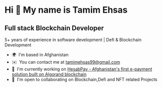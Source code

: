 Hi 👋 My name is Tamim Ehsas
============================

Full stack Blockchain Developer
-----------------------------

5+ years of experience in software development | Defi & Blockchain Development

* 🌍  I'm based in Afghanistan
* ✉️  You can contact me at [tamimehsas99@gmail.com](mailto:tamimehsas99@gmail.com)
* 🚀  I'm currently working on [HesabPay - Afghanistan's first e-payment solution built on Algorand blockchain](https://hesab.af)
* 🤝  I'm open to collaborating on Blockchain,Defi and NFT related Projects 

